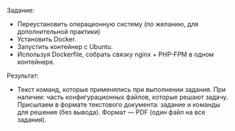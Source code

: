 Задание:
* Переустановить операционную систему (по желанию, для дополнительной практики)
* Установить Docker.
* Запустить контейнер с Ubuntu.
* Используя Dockerfile, собрать связку nginx + PHP-FPM в одном контейнере.

Результат:
* Текст команд, которые применялись при выполнении задания. При наличии: часть конфигурационных файлов, которые решают задачу. Присылаем в формате текстового документа: задание и команды для решения (без вывода). Формат — PDF (один файл на все задания).
